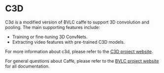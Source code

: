 # C3D

C3d is a modified version of BVLC caffe to support 3D convolution and pooling.
The main supporting features include:<br/>
- Training or fine-tuning 3D ConvNets.<br/>
- Extracting video features with pre-trained C3D models.<br/>

For more information about c3d, please refer to the [C3D project website](http://www.cs.dartmouth.edu/~dutran/c3d).<br/>

For general questions about Caffe, please refer to the [BVLC project website](http://caffe.berkeleyvision.org) for all documentation.
